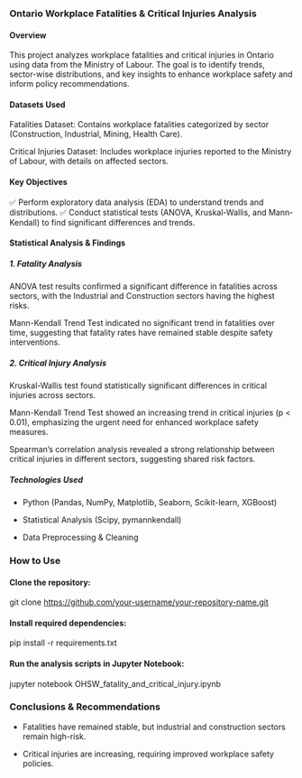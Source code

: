 ### Ontario Workplace Fatalities & Critical Injuries Analysis

#### Overview

This project analyzes workplace fatalities and critical injuries in Ontario using data from the Ministry of Labour. The goal is to identify trends, sector-wise distributions, and key insights to enhance workplace safety and inform policy recommendations.

#### Datasets Used

Fatalities Dataset: Contains workplace fatalities categorized by sector (Construction, Industrial, Mining, Health Care).

Critical Injuries Dataset: Includes workplace injuries reported to the Ministry of Labour, with details on affected sectors.

#### Key Objectives

✅ Perform exploratory data analysis (EDA) to understand trends and distributions.
✅ Conduct statistical tests (ANOVA, Kruskal-Wallis, and Mann-Kendall) to find significant differences and trends.

#### Statistical Analysis & Findings

#####  1. Fatality Analysis

ANOVA test results confirmed a significant difference in fatalities across sectors, with the Industrial and Construction sectors having the highest risks.

Mann-Kendall Trend Test indicated no significant trend in fatalities over time, suggesting that fatality rates have remained stable despite safety interventions.

#####  2. Critical Injury Analysis

Kruskal-Wallis test found statistically significant differences in critical injuries across sectors.

Mann-Kendall Trend Test showed an increasing trend in critical injuries (p < 0.01), emphasizing the urgent need for enhanced workplace safety measures.

Spearman’s correlation analysis revealed a strong relationship between critical injuries in different sectors, suggesting shared risk factors.

##### Technologies Used

* Python (Pandas, NumPy, Matplotlib, Seaborn, Scikit-learn, XGBoost)

* Statistical Analysis (Scipy, pymannkendall)

* Data Preprocessing & Cleaning

### How to Use

#### Clone the repository:

git clone https://github.com/your-username/your-repository-name.git

#### Install required dependencies:

pip install -r requirements.txt

#### Run the analysis scripts in Jupyter Notebook:

jupyter notebook OHSW_fatality_and_critical_injury.ipynb

### Conclusions & Recommendations

* Fatalities have remained stable, but industrial and construction sectors remain high-risk.

* Critical injuries are increasing, requiring improved workplace safety policies.


